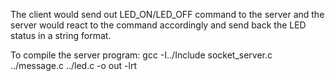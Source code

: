 The client would send out LED_ON/LED_OFF command to the server and the server would react to the command accordingly and send back the LED status in a string format.

To compile the server program:
gcc -I../Include socket_server.c ../message.c ../led.c -o out -lrt
